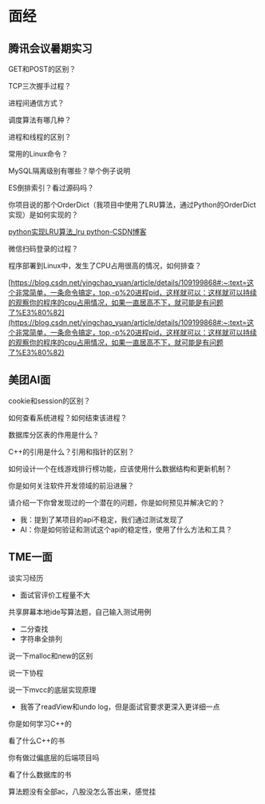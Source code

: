 # 面经

## 腾讯会议暑期实习

GET和POST的区别？

TCP三次握手过程？

进程间通信方式？

调度算法有哪几种？

进程和线程的区别？

常用的Linux命令？

MySQL隔离级别有哪些？举个例子说明

ES倒排索引？看过源码吗？

你项目说的那个OrderDict（我项目中使用了LRU算法，通过Python的OrderDict实现）是如何实现的？

[python实现LRU算法_lru python-CSDN博客](https://blog.csdn.net/hhs_1996/article/details/119876521)

微信扫码登录的过程？

程序部署到Linux中，发生了CPU占用很高的情况，如何排查？

[https://blog.csdn.net/yingchao_yuan/article/details/109199868#:~:text=这个非常简单，一条命令搞定，top,-p%20进程pid，这样就可以：这样就可以持续的观察你的程序的cpu占用情况，如果一直居高不下，就可能是有问题了%E3%80%82](https://blog.csdn.net/yingchao_yuan/article/details/109199868#:~:text=这个非常简单，一条命令搞定，top,-p%20进程pid，这样就可以：这样就可以持续的观察你的程序的cpu占用情况，如果一直居高不下，就可能是有问题了%E3%80%82)

## 美团AI面

cookie和session的区别？

如何查看系统进程？如何结束该进程？

数据库分区表的作用是什么？

C++的引用是什么？引用和指针的区别？

如何设计一个在线游戏排行榜功能，应该使用什么数据结构和更新机制？

你是如何关注软件开发领域的前沿进展？

请介绍一下你曾发现过的一个潜在的问题，你是如何预见并解决它的？

- 我：提到了某项目的api不稳定，我们通过测试发现了
- AI：你是如何验证和测试这个api的稳定性，使用了什么方法和工具？

## TME一面

谈实习经历

- 面试官评价工程量不大

共享屏幕本地ide写算法题，自己输入测试用例

- 二分查找
- 字符串全排列

说一下malloc和new的区别

说一下协程

说一下mvcc的底层实现原理

- 我答了readView和undo log，但是面试官要求更深入更详细一点

你是如何学习C++的

看了什么C++的书

你有做过偏底层的后端项目吗

看了什么数据库的书

算法题没有全部ac，八股没怎么答出来，感觉挂